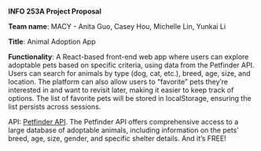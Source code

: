 **INFO 253A Project Proposal**

**Team name**: MACY - Anita Guo, Casey Hou, Michelle Lin, Yunkai Li

**Title**: Animal Adoption App

**Functionality**: A React-based front-end web app where users can explore adoptable pets based on specific criteria, using data from the Petfinder API. Users can search for animals by type (dog, cat, etc.), breed, age, size, and location. The platform can also allow users to “favorite” pets they’re interested in and want to revisit later, making it easier to keep track of options. The list of favorite pets will be stored in localStorage, ensuring the list persists across sessions.

API: [Petfinder API](https://www.petfinder.com/developers/v2/docs/). The Petfinder API offers comprehensive access to a large database of adoptable animals, including information on the pets' breed, age, size, gender, and specific shelter details. And it’s FREE!
